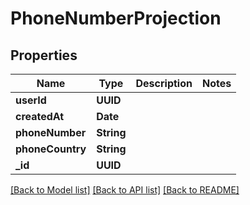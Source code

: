 # PhoneNumberProjection

## Properties
Name | Type | Description | Notes
------------ | ------------- | ------------- | -------------
**userId** | **UUID** |  | 
**createdAt** | **Date** |  | 
**phoneNumber** | **String** |  | 
**phoneCountry** | **String** |  | 
**_id** | **UUID** |  | 

[[Back to Model list]](../README#documentation-for-models) [[Back to API list]](../README#documentation-for-api-endpoints) [[Back to README]](../README)


